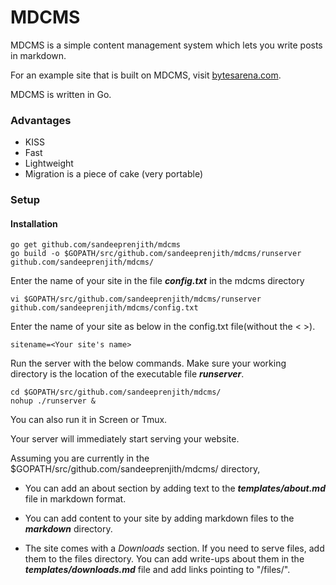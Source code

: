 # MDCMS

MDCMS is a simple content management system which lets you write posts in markdown.

For an example site that is built on MDCMS, visit [bytesarena.com](http://bytesarena.com).

MDCMS is written in Go.

### Advantages

* KISS
* Fast
* Lightweight
* Migration is a piece of cake (very portable)

### Setup

#### Installation

```
go get github.com/sandeeprenjith/mdcms
go build -o $GOPATH/src/github.com/sandeeprenjith/mdcms/runserver github.com/sandeeprenjith/mdcms/
```

Enter the name of your site in the file ***config.txt*** in the mdcms directory

```
vi $GOPATH/src/github.com/sandeeprenjith/mdcms/runserver github.com/sandeeprenjith/mdcms/config.txt
```

Enter the name of your site as below in the config.txt file(without the < >).

```
sitename=<Your site's name>
```

Run the server with the below commands. Make sure your working directory is the location of the executable file ***runserver***.

```
cd $GOPATH/src/github.com/sandeeprenjith/mdcms/
nohup ./runserver &
```

You can also run it in Screen or Tmux.

Your server will immediately start serving your website.

Assuming you are currently in the $GOPATH/src/github.com/sandeeprenjith/mdcms/ directory,

* You can add an about section by adding text to the ***templates/about.md*** file in markdown format.

* You can add content to your site by adding markdown files to the ***markdown*** directory.

* The site comes with a *Downloads* section. If you need to serve files, add them to the files directory. You can add write-ups about them in the ***templates/downloads.md*** file and add links pointing to "/files/<filename>".


